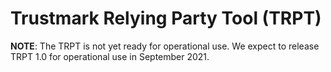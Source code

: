 # Trustmark Relying Party Tool (TRPT)

**NOTE**: The TRPT is not yet ready for operational use. We expect to release TRPT 1.0 for operational use in September 2021.
